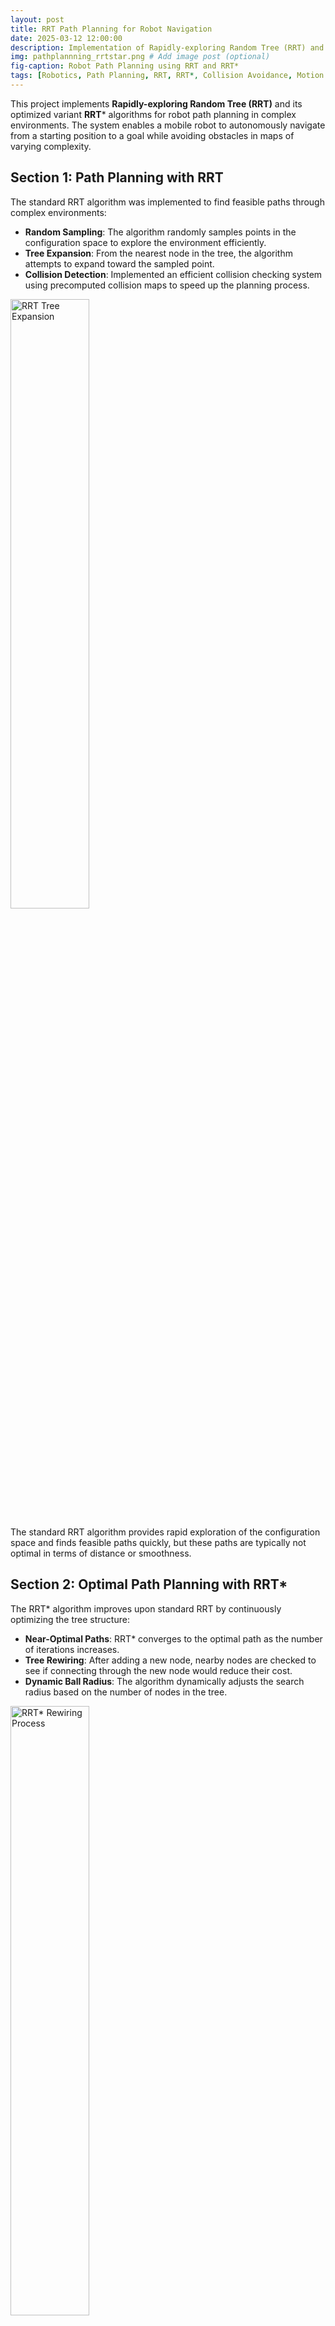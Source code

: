 ```yaml
---
layout: post
title: RRT Path Planning for Robot Navigation
date: 2025-03-12 12:00:00
description: Implementation of Rapidly-exploring Random Tree (RRT) and RRT* algorithms for efficient robot path planning with collision avoidance in complex environments.
img: pathplannning_rrtstar.png # Add image post (optional)
fig-caption: Robot Path Planning using RRT and RRT*
tags: [Robotics, Path Planning, RRT, RRT*, Collision Avoidance, Motion Planning]
---
```


This project implements **Rapidly-exploring Random Tree (RRT)** and its optimized variant **RRT*** algorithms for robot path planning in complex environments. The system enables a mobile robot to autonomously navigate from a starting position to a goal while avoiding obstacles in maps of varying complexity.

## Section 1: **Path Planning with RRT**

The standard RRT algorithm was implemented to find feasible paths through complex environments:

- **Random Sampling**: The algorithm randomly samples points in the configuration space to explore the environment efficiently.
- **Tree Expansion**: From the nearest node in the tree, the algorithm attempts to expand toward the sampled point.
- **Collision Detection**: Implemented an efficient collision checking system using precomputed collision maps to speed up the planning process.

<img src="{{site.baseurl}}/assets/img/pathplanning_rrt.png" alt="RRT Tree Expansion" style="width:50%;" />




The standard RRT algorithm provides rapid exploration of the configuration space and finds feasible paths quickly, but these paths are typically not optimal in terms of distance or smoothness.

## Section 2: **Optimal Path Planning with RRT***

The RRT* algorithm improves upon standard RRT by continuously optimizing the tree structure:

- **Near-Optimal Paths**: RRT* converges to the optimal path as the number of iterations increases.
- **Tree Rewiring**: After adding a new node, nearby nodes are checked to see if connecting through the new node would reduce their cost.
- **Dynamic Ball Radius**: The algorithm dynamically adjusts the search radius based on the number of nodes in the tree.

<img src="{{site.baseurl}}/assets/img/pathplannning_rrtstar.png" alt="RRT* Rewiring Process" style="width:50%;" />

The implementation includes:
- Efficient neighbor searching within a dynamically calculated radius
- Path cost optimization through tree rewiring
- Smooth trajectory generation between nodes

<!-- ## Environment Representation

The system works with different environment maps:

- **Occupancy Grid Maps**: Loaded from image files with configurable resolution.
- **Precomputed Collision Maps**: Generated to accelerate collision checking during planning.
- **Map Bounds**: Automatic detection and enforcement of navigable areas. -->
<!-- 
<img src="{{site.baseurl}}/assets/img/map_representation.png" alt="Map Representation" style="width:40%;" /> -->

<!-- ## Robot Kinematics and Simulation

The planner accounts for the robot's kinematic constraints:

- **Unicycle Model**: The robot follows a unicycle motion model with controllable linear and angular velocities.
- **Motion Simulation**: Realistic trajectory prediction based on velocity and steering commands.
- **Collision Footprint**: Circular robot footprint used for collision checking. -->

## Results and Performance

The implementation was tested on multiple environments:

- **Willow Garage Map**: A complex office environment with narrow corridors and multiple rooms.
- **MyHal Map**: A simple environment with various obstacles and open spaces.


Performance metrics:
- RRT* consistently produced shorter, smoother paths compared to standard RRT
- Collision checking optimization resulted in significant performance improvements
- The system successfully navigated through complex environments with narrow passages

<video width="90%" controls>
  <source src="{{site.baseurl}}/assets/img/pathplanning_sim.webm" type="video/webm">
  Your browser does not support the video tag.
</video>

## Implementation Details

The system was implemented in Python with the following key components:

- **Map Processing**: Tools for loading and processing occupancy grid maps
- **Collision Detection**: Efficient collision checking using precomputed maps
- **Visualization**: Real-time visualization of the planning process using Pygame
- **Path Recovery**: Extraction of the final path from the constructed tree

This project demonstrates expertise in:
- **Sampling-based planning algorithms**
- **Robot motion planning and control**
- **Collision detection and avoidance**
- **Path optimization techniques**
